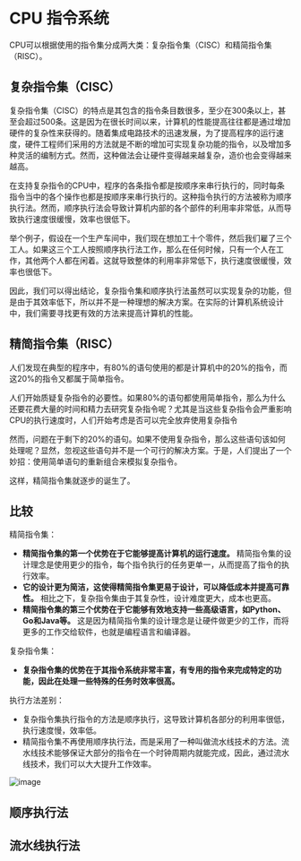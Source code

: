 # CPU 指令系统

  CPU可以根据使用的指令集分成两大类：复杂指令集（CISC）和精简指令集（RISC）。

## 复杂指令集（CISC）

  复杂指令集（CISC）的特点是其包含的指令条目数很多，至少在300条以上，甚至会超过500条。这是因为在很长时间以来，计算机的性能提高往往都是通过增加硬件的复杂性来获得的。随着集成电路技术的迅速发展，为了提高程序的运行速度，硬件工程师们采用的方法就是不断的增加可实现复杂功能的指令，以及增加多种灵活的编制方式。然而，这种做法会让硬件变得越来越复杂，造价也会变得越来越高。

  在支持复杂指令的CPU中，程序的各条指令都是按顺序来串行执行的，同时每条指令当中的各个操作也都是按顺序来串行执行的。这种指令执行的方法被称为顺序执行法。然而，顺序执行法会导致计算机内部的各个部件的利用率非常低，从而导致执行速度很缓慢，效率也很低下。

  举个例子，假设在一个生产车间中，我们现在想加工十个零件，然后我们雇了三个工人。如果这三个工人按照顺序执行法工作，那么在任何时候，只有一个人在工作，其他两个人都在闲着。这就导致整体的利用率非常低下，执行速度很缓慢，效率也很低下。

  因此，我们可以得出结论，复杂指令集和顺序执行法虽然可以实现复杂的功能，但是由于其效率低下，所以并不是一种理想的解决方案。在实际的计算机系统设计中，我们需要寻找更有效的方法来提高计算机的性能。

## 精简指令集（RISC）

  人们发现在典型的程序中，有80%的语句使用的都是计算机中的20%的指令，而这20%的指令又都属于简单指令。
  
  人们开始质疑复杂指令的必要性。如果80%的语句都使用简单指令，那么为什么还要花费大量的时间和精力去研究复杂指令呢？尤其是当这些复杂指令会严重影响CPU的执行速度时，人们开始考虑是否可以完全放弃使用复杂指令
  
  然而，问题在于剩下的20%的语句。如果不使用复杂指令，那么这些语句该如何处理呢？显然，忽视这些语句并不是一个可行的解决方案。于是，人们提出了一个妙招：使用简单语句的重新组合来模拟复杂指令。

  这样，精简指令集就逐步的诞生了。

## 比较

精简指令集：
  - **精简指令集的第一个优势在于它能够提高计算机的运行速度。** 精简指令集的设计理念是使用更少的指令，每个指令执行的任务更单一，从而提高了指令的执行效率。
  - **它的设计更为简洁，这使得精简指令集更易于设计，可以降低成本并提高可靠性。** 相比之下，复杂指令集由于其复杂性，设计难度更大，成本也更高。
  - **精简指令集的第三个优势在于它能够有效地支持一些高级语言，如Python、Go和Java等。** 这是因为精简指令集的设计理念是让硬件做更少的工作，而将更多的工作交给软件，也就是编程语言和编译器。

复杂指令集：
 - **复杂指令集的优势在于其指令系统非常丰富，有专用的指令来完成特定的功能，因此在处理一些特殊的任务时效率很高。**

执行方法差别：
 - 复杂指令集执行指令的方法是顺序执行，这导致计算机各部分的利用率很低，执行速度慢，效率低。
 - 精简指令集不再使用顺序执行法，而是采用了一种叫做流水线技术的方法。流水线技术能够保证大部分的指令在一个时钟周期内就能完成，因此，通过流水线技术，我们可以大大提升工作效率。

![image](https://github.com/anna-symington/web-engineering/assets/160561460/5d869d6e-d836-46e7-a485-97b1d88ec585)

## 顺序执行法

## 流水线执行法

